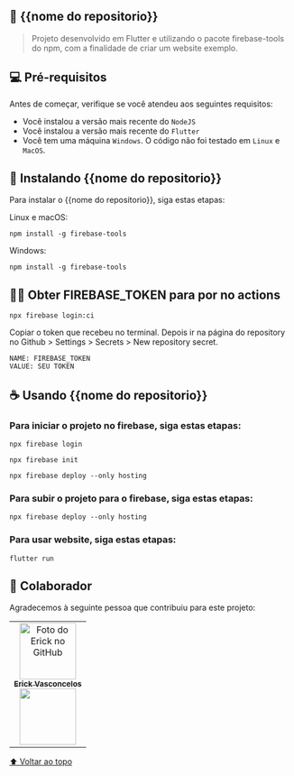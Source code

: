 <div id="inicio"></div>

## 📱 {{nome do repositorio}}

> Projeto desenvolvido em Flutter e utilizando o pacote firebase-tools do npm, com a finalidade de criar um website exemplo.

## 💻 Pré-requisitos

Antes de começar, verifique se você atendeu aos seguintes requisitos:
* Você instalou a versão mais recente do `NodeJS`
* Você instalou a versão mais recente do `Flutter`
* Você tem uma máquina `Windows`. O código não foi testado em `Linux` e `MacOS`.

## 🚀 Instalando {{nome do repositorio}}

Para instalar o {{nome do repositorio}}, siga estas etapas:

Linux e macOS:
```
npm install -g firebase-tools
```

Windows:
```
npm install -g firebase-tools
```


## 👨‍💻 Obter FIREBASE_TOKEN para por no actions

```
npx firebase login:ci
```

Copiar o token que recebeu no terminal. Depois ir na página do repository no Github > Settings > Secrets > New repository secret.

```
NAME: FIREBASE_TOKEN
VALUE: SEU TOKEN
```


## ☕ Usando {{nome do repositorio}}

### Para iniciar o projeto no firebase, siga estas etapas:

```
npx firebase login
```

```
npx firebase init
```

```
npx firebase deploy --only hosting
```

### Para subir o projeto para o firebase, siga estas etapas:

```
npx firebase deploy --only hosting
```

### Para usar website, siga estas etapas:

```
flutter run
```


## 🤝 Colaborador

Agradecemos à seguinte pessoa que contribuiu para este projeto:

<table>
  <tr>
    <td align="center">
      <a href="https://www.linkedin.com/in/erick-vasconcelos-50baa8150/" target="_blank">
        <img src="https://avatars.githubusercontent.com/u/67069017?v=4" width="100px;" alt="Foto do Erick no GitHub"/><br>
        <sub>
          <b>Erick Vasconcelos</b>
        </sub><br>
        <a href="https://www.buymeacoffee.com/erickzaunlab" target="_blank"><img src="https://raw.githubusercontent.com/appcraftstudio/buymeacoffee/master/Images/snapshot-bmc-button.png" width="100px;"></a>
      </a>
    </td>
  </tr>
</table>


[⬆ Voltar ao topo](#inicio)<br>
